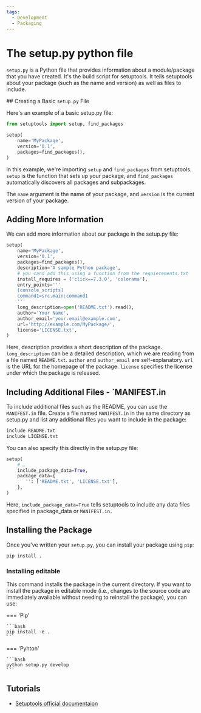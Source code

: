 ```yaml
---
tags:
  - Development
  - Packaging
---
```

# The setup.py python file

`setup.py` is a Python file that provides information about a module/package that
you have created. It's the build script for setuptools. It tells setuptools about
your package (such as the name and version) as well as files to include.

## Creating a Basic `setup.py` File

Here's an example of a basic setup.py file:

```python
from setuptools import setup, find_packages

setup(
    name='MyPackage',
    version='0.1',
    packages=find_packages(),
)
```

In this example, we're importing `setup` and `find_packages` from setuptools.
 `setup` is the function that sets up your package, and `find_packages`
 automatically discovers all packages and subpackages.

The `name` argument is the name of your package, and `version` is the current
version of your package.

## Adding More Information

We can add more information about our package in the setup.py file:

```python
setup(
    name='MyPackage',
    version='0.1',
    packages=find_packages(),
    description='A sample Python package',
    # you cand add this using a function from the requierements.txt
    install_requires = ['click==7.3.0', 'colorama'],
    entry_points='''
    [console_scripts]
    command1=src.main:command1
    '''
    long_description=open('README.txt').read(),
    author='Your Name',
    author_email='your.email@example.com',
    url='http://example.com/MyPackage/',
    license='LICENSE.txt',
)
```

Here, description provides a short description of the package. `long_description`
 can be a detailed description, which we are reading from a file named `README.txt`.
 `author` and `author_email` are self-explanatory. `url` is the URL for the homepage
 of the package. `license` specifies the license under which the package is released.

## Including Additional Files - `MANIFEST.in

To include additional files such as the README, you can use the `MANIFEST.in` file.
Create a file named `MANIFEST.in` in the same directory as setup.py and list any
additional files you want to include in the package:

```bash
include README.txt
include LICENSE.txt
```

You can also specify this directly in the setup.py file:

```python
setup(
    # …
    include_package_data=True,
    package_data={
       '': ['README.txt', 'LICENSE.txt'],
    },
)
```

Here, `include_package_data=True` tells setuptools to include any data files
specified in package_data or `MANIFEST.in.`

## Installing the Package

Once you've written your `setup.py`, you can install your package using `pip`:

```shell
pip install .
```

### Installing editable

This command installs the package in the current directory. If you want to install
 the package in editable mode (i.e., changes to the source code are immediately
 available without needing to reinstall the package), you can use:

=== 'Pip'

    ```bash
    pip install -e .
    ```

=== 'Pyhton'

    ```bash
    python setup.py develop
    ```

## Tutorials

* [Setuptools official documentaion](https://setuptools.pypa.io/en/latest/)
